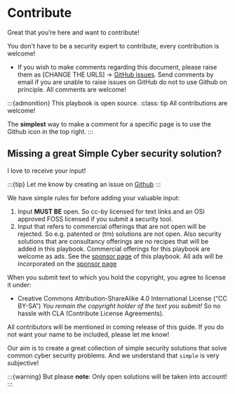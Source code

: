 # Contribute

Great that you’re here and want to contribute! 

You don't have to be a security expert to contribute, every contribution is welcome!


* If you wish to make comments regarding this document, please raise them as [CHANGE THE URLS] -> [GitHub issues](https://github.com/nocomplexity/securitysolutions). Send comments by email if you are unable to raise issues on GitHub do not to use Github on principle. All comments are welcome!

:::{admonition} This playbook is open source. 
:class: tip
All contributions are welcome!

The **simplest** way to make a comment for a specific page is to use the Github icon in the top right.
:::



## Missing a great Simple Cyber security solution?

I love to receive your input!

:::{tip}
Let me know by creating an issue on [Github](https://github.com/nocomplexity/simplifysecurity)
:::

We have simple rules for before adding your valuable input:

1. Input **MUST BE** open. So cc-by licensed for text links and an OSI approved FOSS licensed if you submit a security tool. 
2. Input that refers to commercial offerings that are not open will be rejected. So e.g. patented or (tm) solutions are not open. Also security solutions that are consultancy offerings are no recipes that will be added in this playbook. Commercial offerings for this playbook are welcome as ads. See the [sponsor page](sponsors) of this playbook. All ads will be incorporated on the [sponsor page](sponsors)


When you submit text to which you hold the copyright, you agree to license it under:
*  Creative Commons Attribution-ShareAlike 4.0 International License (“CC BY-SA”)
*You remain the copyright holder of the text you submit!* So no hassle with CLA (Contribute License Agreements).

All contributors will be mentioned in coming release of this guide. If you do not want your name to be included, please let me know!

Our aim is to create a great collection of simple security solutions that solve common cyber security problems. 
And we understand that `simple` is very subjective!


:::{warning}
But please **note**:
Only open solutions will be taken into account!
:::

